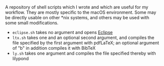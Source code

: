 A repository of shell scripts which I wrote and which are useful for my
workflow. They are mostly specific to the macOS environment. Some may be
directly usable on other \*nix systems, and others may be used with some
small modifications.

* `eclipse.sh` takes no argument and opens [Eclipse](http://www.eclipse.org)
* `ltx.sh` takes one and an optional second argument, and compiles the file
specified by the first argument with pdfLaTeX; an optional argument of "b"
in addition compiles it with BibTeX
* `ly.sh` takes one argument and compiles the file specified thereby with
lilypond
